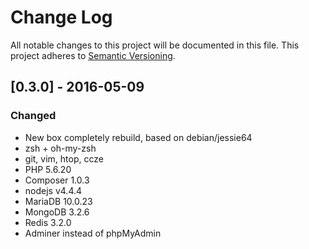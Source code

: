 # Change Log
All notable changes to this project will be documented in this file.
This project adheres to [Semantic Versioning](http://semver.org/).

## [0.3.0] - 2016-05-09
### Changed
- New box completely rebuild, based on debian/jessie64
- zsh + oh-my-zsh
- git, vim, htop, ccze
- PHP 5.6.20
- Composer 1.0.3
- nodejs v4.4.4
- MariaDB 10.0.23
- MongoDB 3.2.6
- Redis 3.2.0
- Adminer instead of phpMyAdmin
